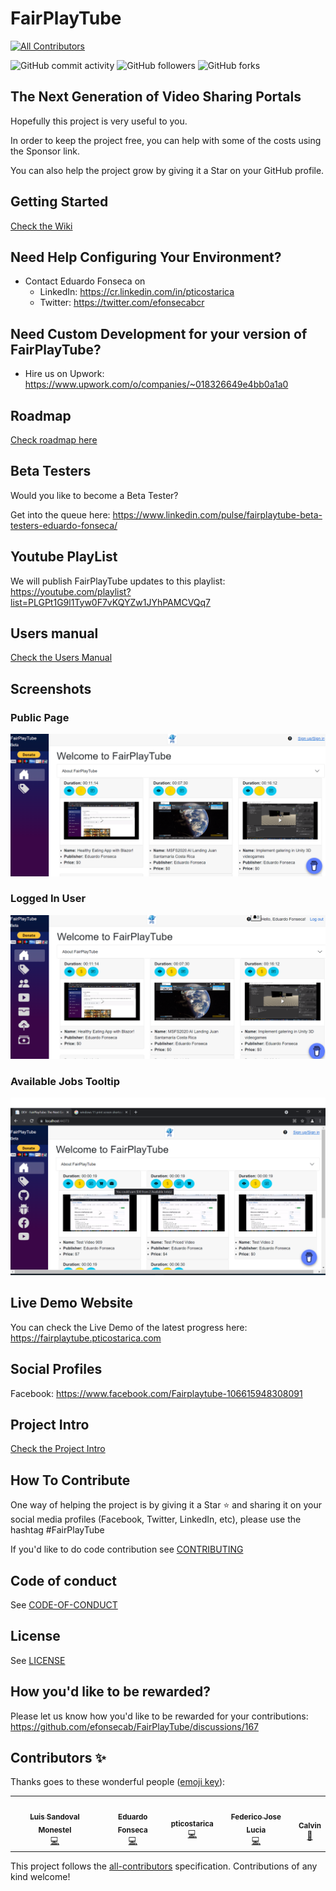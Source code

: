 # FairPlayTube
<!-- ALL-CONTRIBUTORS-BADGE:START - Do not remove or modify this section -->
[![All Contributors](https://img.shields.io/badge/all_contributors-5-orange.svg?style=flat-square)](#contributors-)
<!-- ALL-CONTRIBUTORS-BADGE:END -->
<!-- CUSTOM-BADGES:START-->
![GitHub commit activity](https://img.shields.io/github/commit-activity/w/efonsecab/FairPlayTube?style=flat-square)
![GitHub followers](https://img.shields.io/github/followers/efonsecab?style=flat-square)
![GitHub forks](https://img.shields.io/github/forks/efonsecab/FairPlayTube?style=flat-square)
<!-- CUSTOM-BADGES:END -->
## The Next Generation of Video Sharing Portals

Hopefully this project is very useful to you.

In order to keep the project free, you can help with some of the costs using the Sponsor link.

You can also help the project grow by giving it a Star on your GitHub profile.

## Getting Started

[Check the Wiki](https://github.com/efonsecab/FairPlayTube/wiki)

## Need Help Configuring Your Environment?
* Contact Eduardo Fonseca on
  * LinkedIn: https://cr.linkedin.com/in/pticostarica
  * Twitter: https://twitter.com/efonsecabcr 

## Need Custom Development for your version of FairPlayTube?
* Hire us on Upwork: https://www.upwork.com/o/companies/~018326649e4bb0a1a0

## Roadmap
[Check roadmap here](roadmap.md)

## Beta Testers
Would you like to become a Beta Tester?

Get into the queue here: https://www.linkedin.com/pulse/fairplaytube-beta-testers-eduardo-fonseca/

## Youtube PlayList
We will publish FairPlayTube updates to this playlist: https://youtube.com/playlist?list=PLGPt1G9l1Tyw0F7vKQYZw1JYhPAMCVQq7

## Users manual
[Check the Users Manual](https://github.com/efonsecab/FairPlayTube/wiki/Users-Manual)

## Screenshots
### Public Page
![](Images/FairPlayTube%20HomePage.png?raw=true)
### Logged In User
![](Images/FairPlayTube%20Logged%20In%20User.png?raw=true)
### Available Jobs Tooltip
![](Images/FairPlayTube%20Available%20Jobs%20With%20Amount.png?raw=true)

## Live Demo Website
You can check the Live Demo of the latest progress here: https://fairplaytube.pticostarica.com

## Social Profiles
Facebook: https://www.facebook.com/Fairplaytube-106615948308091

## Project Intro

[Check the Project Intro](https://youtu.be/iUdjur6sl8g)

## How To Contribute
One way of helping the project is by giving it a Star :star: and sharing it on your social media profiles (Facebook, Twitter, LinkedIn, etc), please use the hashtag #FairPlayTube

If you'd like to do code contribution see [CONTRIBUTING](CONTRIBUTING.md)

## Code of conduct

See [CODE-OF-CONDUCT](CODE_OF_CONDUCT.md)

## License
See [LICENSE](LICENSE)

## How you'd like to be rewarded?
Please let us know how you'd like to be rewarded for your contributions: https://github.com/efonsecab/FairPlayTube/discussions/167

## Contributors ✨

Thanks goes to these wonderful people ([emoji key](https://allcontributors.org/docs/en/emoji-key)):

<!-- ALL-CONTRIBUTORS-LIST:START - Do not remove or modify this section -->
<!-- prettier-ignore-start -->
<!-- markdownlint-disable -->
<table>
  <tr>
    <td align="center"><a href="https://github.com/LuisiitoDev"><img src="https://avatars.githubusercontent.com/u/79773016?v=4?s=100" width="100px;" alt=""/><br /><sub><b>Luis Sandoval Monestel</b></sub></a><br /><a href="https://github.com/efonsecab/FairPlayTube/commits?author=LuisiitoDev" title="Code">💻</a></td>
    <td align="center"><a href="https://allmylinks.com/efonsecabcr"><img src="https://avatars.githubusercontent.com/u/3481899?v=4?s=100" width="100px;" alt=""/><br /><sub><b>Eduardo Fonseca</b></sub></a><br /><a href="https://github.com/efonsecab/FairPlayTube/commits?author=efonsecab" title="Code">💻</a></td>
    <td align="center"><a href="https://github.com/pticostarica"><img src="https://avatars.githubusercontent.com/u/23109368?v=4?s=100" width="100px;" alt=""/><br /><sub><b>pticostarica</b></sub></a><br /><a href="https://github.com/efonsecab/FairPlayTube/commits?author=pticostarica" title="Code">💻</a></td>
    <td align="center"><a href="https://github.com/FedericoJoseLucia"><img src="https://avatars.githubusercontent.com/u/15302522?v=4?s=100" width="100px;" alt=""/><br /><sub><b>Federico Jose Lucia</b></sub></a><br /><a href="https://github.com/efonsecab/FairPlayTube/commits?author=FedericoJoseLucia" title="Code">💻</a></td>
    <td align="center"><a href="https://calvinmorett.github.io/"><img src="https://avatars.githubusercontent.com/u/11654917?v=4?s=100" width="100px;" alt=""/><br /><sub><b>Calvin</b></sub></a><br /><a href="#design-calvinmorett" title="Design">🎨</a></td>
  </tr>
</table>

<!-- markdownlint-restore -->
<!-- prettier-ignore-end -->

<!-- ALL-CONTRIBUTORS-LIST:END -->

This project follows the [all-contributors](https://github.com/all-contributors/all-contributors) specification. Contributions of any kind welcome!
